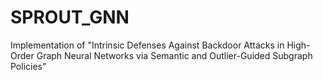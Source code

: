 # SPROUT_GNN
Implementation of "Intrinsic Defenses Against Backdoor Attacks in High-Order Graph Neural Networks via Semantic and Outlier-Guided Subgraph Policies"
